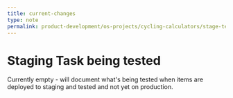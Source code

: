 ```yaml
---
title: current-changes
type: note
permalink: product-development/os-projects/cycling-calculators/stage-testing/task-list-and-status
---
```


# Staging Task being tested



Currently empty - will document what's being tested when items are deployed to staging and tested and not yet on production.